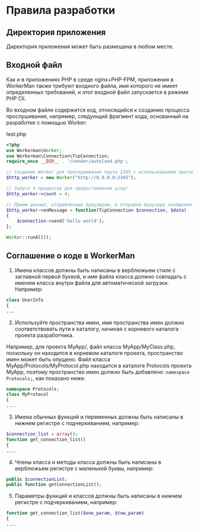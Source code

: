 # Правила разработки

## Директория приложения

Директория приложения может быть размещена в любом месте.

## Входной файл

Как и в приложениях PHP в среде nginx+PHP-FPM, приложения в WorkerMan также требуют входного файла, имя которого не имеет определенных требований, и этот входной файл запускается в режиме PHP Cli.

Во входном файле содержится код, относящийся к созданию процесса прослушивания, например, следующий фрагмент кода, основанный на разработке с помощью Worker:

 test.php
```php
<?php
use Workerman\Worker;
use Workerman\Connection\TcpConnection;
require_once __DIR__ . '/vendor/autoload.php';

// Создание Worker для прослушивания порта 2345 с использованием протокола HTTP
$http_worker = new Worker("http://0.0.0.0:2345");

// Запуск 4 процессов для предоставления услуг
$http_worker->count = 4;

// Прием данных, отправленных браузером, и отправка браузеру сообщения "hello world"
$http_worker->onMessage = function(TcpConnection $connection, $data)
{
    $connection->send('hello world');
};

Worker::runAll();

```

## Соглашение о коде в WorkerMan

1. Имена классов должны быть написаны в верблюжьем стиле с заглавной первой буквой, и имя файла класса должно совпадать с именем класса внутри файла для автоматической загрузки. Например:

```php
class UserInfo
{
...
```

2. Используйте пространства имен, имя пространства имен должно соответствовать пути к каталогу, начиная с корневого каталога проекта разработчика.

Например, для проекта MyApp/, файл класса MyApp/MyClass.php, поскольку он находится в корневом каталоге проекта, пространство имен может быть опущено. Файл класса MyApp/Protocols/MyProtocol.php находится в каталоге Protocols проекта MyApp, поэтому пространство имен должно быть добавлено: ```namespace Protocols;```, как показано ниже:

```php
namespace Protocols;
class MyProtocol
{
....
```

3. Имена обычных функций и переменных должны быть написаны в нижнем регистре с подчеркиванием, например:

```php
$connection_list = array();
function get_connection_list()
{
....
```

4. Члены класса и методы класса должны быть написаны в верблюжьем регистре с маленькой буквы, например:

```php
public $connectionList;
public function getConnectionList();
```

5. Параметры функций и классов должны быть написаны в нижнем регистре с подчеркиванием, например:

```php
function get_connection_list($one_param, $tow_param)
{
....
```
